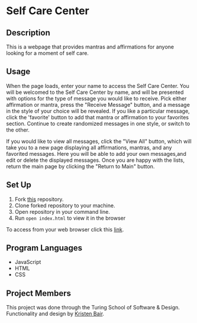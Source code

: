 # Self Care Center

## Description
  This is a webpage that provides mantras and affirmations for anyone looking for a moment of self care.

## Usage
  When the page loads, enter your name to access the Self Care Center. You will be welcomed to the Self Care Center by name, and will be presented with options for the type of message you would like to receive. Pick either affirmation or mantra, press the "Receive Message" button, and a message in the style of your choice will be revealed. If you like a particular message, click the 'favorite' button to add that mantra or affirmation to your favorites section. Continue to create randomized messages in one style, or switch to the other. <br>

  If you would like to view all messages, click the "View All" button, which will take you to a new page displaying all affirmations, mantras, and any favorited messages. Here you will be able to add your own messages,and edit or delete the displayed messages. Once you are happy with the lists, return the main page by clicking the "Return to Main" button.  

<!-- ![link](create giphy) -->

## Set Up
1. Fork [this]() repository.
2. Clone forked repository to your machine.
3. Open repository in your command line.
4. Run `open index.html` to view it in the browser

To access from your web browser click this [link]().

## Program Languages
* JavaScript
* HTML
* CSS

## Project Members
This project was done through the Turing School of Software & Design. Functionality and design by [Kristen Bair](https://github.com/kristenmb).
